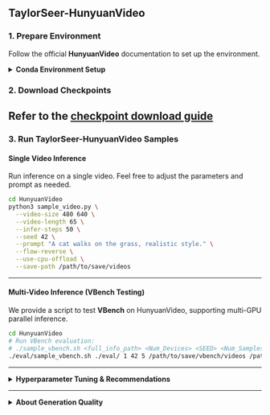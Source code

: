 ## **TaylorSeer-HunyuanVideo**

### **1. Prepare Environment**

Follow the official **HunyuanVideo** documentation to set up the environment.

<details>
  <summary><strong>Conda Environment Setup</strong></summary>

  ```bash
  # 1. Create the Conda environment
  conda create -n HunyuanVideo python==3.10.9

  # 2. Activate the environment
  conda activate HunyuanVideo

  # 3. Install PyTorch and dependencies
  # For CUDA 11.8
  conda install pytorch==2.4.0 torchvision==0.19.0 torchaudio==2.4.0 pytorch-cuda=11.8 -c pytorch -c nvidia
  # For CUDA 12.4
  conda install pytorch==2.4.0 torchvision==0.19.0 torchaudio==2.4.0 pytorch-cuda=12.4 -c pytorch -c nvidia

  # 4. Install required Python dependencies
  python -m pip install -r requirements.txt

  # 5. Install FlashAttention v2 for acceleration (requires CUDA 11.8 or later)
  python -m pip install ninja
  python -m pip install git+https://github.com/Dao-AILab/flash-attention.git@v2.6.3

  # 6. Install xDiT for parallel inference (recommended with PyTorch 2.4.0 and FlashAttention 2.6.3)
  python -m pip install xfuser==0.4.0
  ```

  If you encounter a **floating point exception (core dump)** on specific GPUs, try the following solutions:

  ```bash
  # Option 1: Ensure CUDA 12.4, CUBLAS>=12.4.5.8, and CUDNN>=9.00 are installed
  # (Alternatively, use our prebuilt CUDA 12 Docker image)
  pip install nvidia-cublas-cu12==12.4.5.8
  export LD_LIBRARY_PATH=/opt/conda/lib/python3.8/site-packages/nvidia/cublas/lib/

  # Option 2: Force using the CUDA 11.8-compiled version of PyTorch and dependencies
  pip uninstall -r requirements.txt  # Uninstall all packages
  pip uninstall -y xfuser
  pip install torch==2.4.0 --index-url https://download.pytorch.org/whl/cu118
  pip install -r requirements.txt
  pip install ninja
  pip install git+https://github.com/Dao-AILab/flash-attention.git@v2.6.3
  pip install xfuser==0.4.0
  ```

</details>

### **2. Download Checkpoints**

Refer to the [**checkpoint download guide**](TaylorSeer-HunyuanVideo/ckpts/README.md)
---

### **3. Run TaylorSeer-HunyuanVideo Samples**

#### **Single Video Inference**

Run inference on a single video. Feel free to adjust the parameters and prompt as needed.

```bash
cd HunyuanVideo
python3 sample_video.py \
  --video-size 480 640 \
  --video-length 65 \
  --infer-steps 50 \
  --seed 42 \
  --prompt "A cat walks on the grass, realistic style." \
  --flow-reverse \
  --use-cpu-offload \
  --save-path /path/to/save/videos
```

---

#### **Multi-Video Inference (VBench Testing)**

We provide a script to test **VBench** on HunyuanVideo, supporting multi-GPU parallel inference.

```bash
cd HunyuanVideo
# Run VBench evaluation:
# ./sample_vbench.sh <full_info_path> <Num_Devices> <SEED> <Num_Samples> <Video_Save_Path> <Path2Log>
./eval/sample_vbench.sh ./eval/ 1 42 5 /path/to/save/vbench/videos /path/to/save/logger/files
```

---

<details>
  <summary><strong>Hyperparameter Tuning & Recommendations</strong></summary>

  TaylorSeer-HunyuanVideo is evaluated with the default parameters:  
  - `--video-size 480 640`
  - `--video-length 65`

  However, you can adjust these configurations based on your requirements.

  **Modifying TaylorSeer Method Parameters**  
  The method-specific configurations can be adjusted in:

  ```
  TaylorSeer-HunyuanVideo/hyvideo/modules/cache_functions/cache_init.py
  ```

  The hyperparameters for different methods are defined between **line 65 and line 114**.  
  To switch between different methods, modify **line 64** by setting `mode` to the corresponding method name.

  > **Example: Default Taylor Mode**  
  If `mode="Taylor"`, then the configuration from **line 103 to line 114** is applied.

  - **Adjusting `fresh_threshold` (Line 109)**:  
    - This parameter **directly impacts acceleration**.  
    - A **higher `fresh_threshold`** results in **faster inference** but may reduce generation quality.  
    - We've tested setting it up to **10**, which significantly speeds up processing but leads to noticeable quality degradation—though objects in the video remain recognizable.

  - **Setting `max_order` (Line 110)**:  
    - This controls the **maximum order of the Taylor series expansion**.  
    - We recommend setting this to **1** for a good balance between speed and quality.

</details>

---

<details>
  <summary><strong>About Generation Quality</strong></summary>

  Compared to other methods, **TaylorSeer preserves more details** in videos, achieving **better quality**.  
  However, like most acceleration techniques, it **does not guarantee identical outputs** compared to the non-accelerated version.  
  You may need to **fine-tune parameters** based on your specific requirements.

</details>
